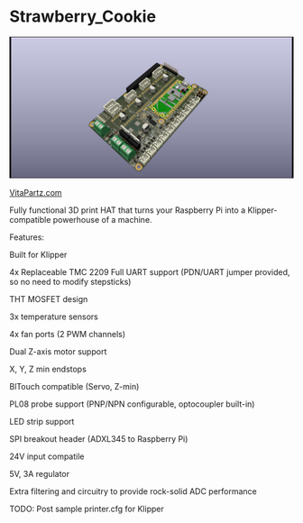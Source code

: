 # Strawberry_Cookie
![render](https://github.com/LRFPV2/Strawberry_Cookie/blob/main/Render.jpg)

[VitaPartz.com](https://vitapartz.com/)

Fully functional 3D print HAT that turns your Raspberry Pi into a Klipper-compatible powerhouse of a machine.

Features:

Built for Klipper

4x Replaceable TMC 2209 Full UART support (PDN/UART jumper provided, so no need to modify stepsticks)

THT MOSFET design

3x temperature sensors

4x fan ports (2 PWM channels)

Dual Z-axis motor support

X, Y, Z min endstops

BlTouch compatible (Servo, Z-min)

PL08 probe support (PNP/NPN configurable, optocoupler built-in)

LED strip support

SPI breakout header (ADXL345 to Raspberry Pi)

24V input compatile

5V, 3A regulator

Extra filtering and circuitry to provide rock-solid ADC performance

TODO:
Post sample printer.cfg for Klipper
